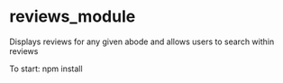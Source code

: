 # reviews_module
Displays reviews for any given abode and allows users to search within reviews

To start: 
npm install
